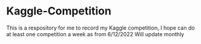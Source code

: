 # Kaggle-Competition

This is a respository for me to record my Kaggle competition, I hope can do at least one competition a week as from 6/12/2022
Will update monthly
